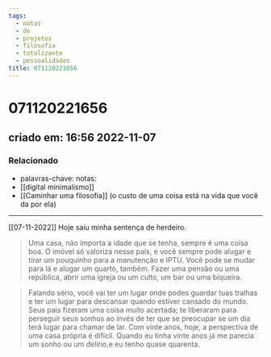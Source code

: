 ```yaml
---
tags:
  - notas
  - de
  - projetos
  - filosofia
  - totalizante
  - pessoalidades
title: 071120221656
---
```

# 071120221656
## criado em: 16:56 2022-11-07

### Relacionado
- palavras-chave: notas: 
- [[digital minimalismo]]
- [[Caminhar uma filosofia]] (o custo de uma coisa está na vida que você da por ela)
---
[[07-11-2022]]
Hoje saiu minha sentença de herdeiro.

>Uma casa, não importa a idade que se tenha, sempre é uma coisa boa. O imóvel só valoriza nesse país, e você sempre pode alugar e tirar um pouquinho para a manutenção e IPTU. Você pode se mudar para lá e alugar um quarto, também. Fazer uma pensão ou uma república, abrir uma igreja ou um culto, um bar ou uma biqueira.

>Falando sério, você vai ter um lugar onde podes guardar tuas tralhas e ter um lugar para descansar quando estiver cansado do mundo. Seus pais fizeram uma coisa muito acertada; te liberaram para perseguir seus sonhos ao invés de ter que se preocupar se um dia terá lugar para chamar de lar. Com vinte anos, hoje, a perspectiva de uma casa própria é difícil. Quando eu tinha vinte anos já me parecia um sonho ou um delírio,e eu tenho quase quarenta.